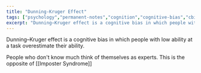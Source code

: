 ```yaml
---
title: "Dunning-Kruger Effect"
tags: ["psychology","permanent-notes","cognition","cognitive-bias","cbias-act-fast-important","cbias-act-fast"]
excerpt: "Dunning–Kruger effect is a cognitive bias in which people with low ability at a task overestimate their ability."
---
```


Dunning–Kruger effect is a cognitive bias in which people with low ability at a task overestimate their ability. 

People who don't know much think of themselves as experts. This is the opposite of [[Imposter Syndrome]]
